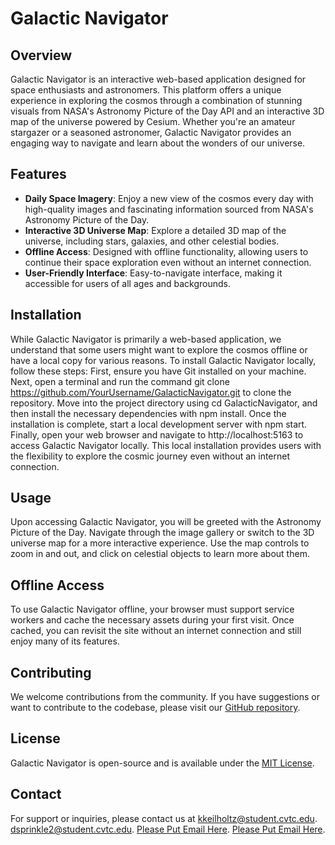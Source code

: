 # Galactic Navigator

## Overview

Galactic Navigator is an interactive web-based application designed for space enthusiasts and astronomers. This platform offers a unique experience in exploring the cosmos through a combination of stunning visuals from NASA's Astronomy Picture of the Day API and an interactive 3D map of the universe powered by Cesium. Whether you're an amateur stargazer or a seasoned astronomer, Galactic Navigator provides an engaging way to navigate and learn about the wonders of our universe.

## Features

- **Daily Space Imagery**: Enjoy a new view of the cosmos every day with high-quality images and fascinating information sourced from NASA's Astronomy Picture of the Day.
- **Interactive 3D Universe Map**: Explore a detailed 3D map of the universe, including stars, galaxies, and other celestial bodies.
- **Offline Access**: Designed with offline functionality, allowing users to continue their space exploration even without an internet connection.
- **User-Friendly Interface**: Easy-to-navigate interface, making it accessible for users of all ages and backgrounds.

## Installation

While Galactic Navigator is primarily a web-based application, we understand that some users might want to explore the cosmos offline or have a local copy for various reasons. To install Galactic Navigator locally, follow these steps: First, ensure you have Git installed on your machine. Next, open a terminal and run the command git clone https://github.com/YourUsername/GalacticNavigator.git to clone the repository. Move into the project directory using cd GalacticNavigator, and then install the necessary dependencies with npm install. Once the installation is complete, start a local development server with npm start. Finally, open your web browser and navigate to http://localhost:5163 to access Galactic Navigator locally. This local installation provides users with the flexibility to explore the cosmic journey even without an internet connection.

## Usage

Upon accessing Galactic Navigator, you will be greeted with the Astronomy Picture of the Day. Navigate through the image gallery or switch to the 3D universe map for a more interactive experience. Use the map controls to zoom in and out, and click on celestial objects to learn more about them.

## Offline Access

To use Galactic Navigator offline, your browser must support service workers and cache the necessary assets during your first visit. Once cached, you can revisit the site without an internet connection and still enjoy many of its features.

## Contributing

We welcome contributions from the community. If you have suggestions or want to contribute to the codebase, please visit our [GitHub repository](#).

## License

Galactic Navigator is open-source and is available under the [MIT License](#).

## Contact

For support or inquiries, please contact us at [kkeilholtz@student.cvtc.edu](mailto:kkeilholtz@student.cvtc.edu). [dsprinkle2@student.cvtc.edu](mailto:dsprinkle2@student.cvtc.edu). [Please Put Email Here](mailto:Your@Email.Here). [Please Put Email Here](mailto:Your@Email.Here).
